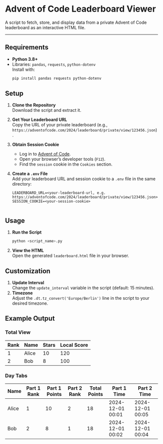 # Advent of Code Leaderboard Viewer

A script to fetch, store, and display data from a private Advent of Code leaderboard as an interactive HTML file.

---

## Requirements

- **Python 3.8+**
- Libraries: `pandas`, `requests`, `python-dotenv`  
  Install with:
  ```bash
  pip install pandas requests python-dotenv

## Setup

1. **Clone the Repository**  
   Download the script and extract it.

2. **Get Your Leaderboard URL**  
   Copy the URL of your private leaderboard (e.g., `https://adventofcode.com/2024/leaderboard/private/view/123456.json`).

3. **Obtain Session Cookie**  
   - Log in to [Advent of Code](https://adventofcode.com).  
   - Open your browser’s developer tools (`F12`).  
   - Find the `session` cookie in the `Cookies` section.

4. **Create a `.env` File**  
   Add your leaderboard URL and session cookie to a `.env` file in the same directory:
   ```plaintext
   LEADERBOARD_URL=<your-leaderboard-url, e.g. https://adventofcode.com/2024/leaderboard/private/view/123456.json>
   SESSION_COOKIE=<your-session-cookie>


## Usage

1. **Run the Script**  
   ```bash
   python <script_name>.py
   
2. **View the HTML**  
   Open the generated `leaderboard.html` file in your browser.


## Customization
1. **Update Interval**  
   Change the `update_interval` variable in the script (default: 15 minutes).
2. **Timezone**  
   Adjust the `.dt.tz_convert('Europe/Berlin')` line in the script to your desired timezone.


## Example Output

### Total View
| Rank | Name   | Stars | Local Score |
|------|--------|-------|-------------|
| 1    | Alice  | 10    | 120         |
| 2    | Bob    | 8     | 100         |

### Day Tabs
| Name   | Part 1 Rank | Part 1 Points | Part 2 Rank | Total Points | Part 1 Time       | Part 2 Time       |
|--------|-------------|---------------|-------------|--------------|-------------------|-------------------|
| Alice  | 1           | 10            | 2           | 18           | 2024-12-01 00:01  | 2024-12-01 00:05  |
| Bob    | 2           | 8             | 1           | 18           | 2024-12-01 00:02  | 2024-12-01 00:04  |
